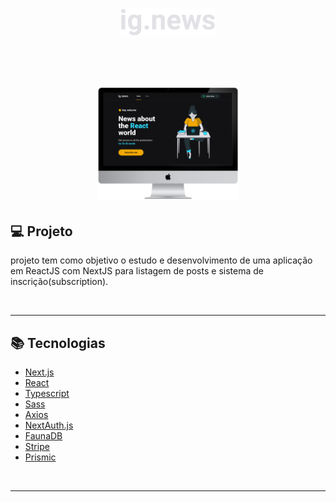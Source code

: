 <h1 align="center">
    <img alt="logo" title="Ignews" src="./public/images/logo.svg" width="30%" />
</h1> 
<Br/>
<h1 align="center">
    <img alt="logo" title="Ignews" src="./public/images/mockup.png" width="45%" />
</h1>

## 💻 Projeto

<p> projeto tem como objetivo o estudo e desenvolvimento de uma aplicação em ReactJS com NextJS para listagem de posts e sistema de inscrição(subscription).
</p>
<br/>

<hr>

## 📚 Tecnologias
- [Next.js](https://nextjs.org/)
- [React](https://pt-br.reactjs.org/)
- [Typescript](https://www.typescriptlang.org/)
- [Sass](https://sass-lang.com/)
- [Axios](https://github.com/axios/axios)
- [NextAuth.js](https://next-auth.js.org/getting-started/example)
- [FaunaDB](https://fauna.com/)
- [Stripe](https://stripe.com/br)
- [Prismic](https://prismic.io/)


<br>
<hr>
